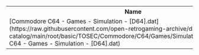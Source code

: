 <table>
<tr><th>Name</th><th>Size</th></tr>
<tr><td>[Commodore C64 - Games - Simulation - [D64].dat](https://raw.githubusercontent.com/open-retrogaming-archive/dat-catalog/main/root/basic/TOSEC/Commodore/C64/Games/Simulation/[D64]/Commodore C64 - Games - Simulation - [D64].dat)</td><td>1041793</td></tr>
</table>
